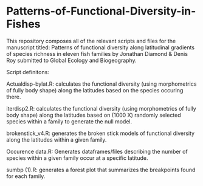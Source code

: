 # Patterns-of-Functional-Diversity-in-Fishes

This repository composes all of the relevant scripts and files for the manuscript titled: Patterns of functional diversity along latitudinal gradients of species richness in eleven fish families by Jonathan Diamond & Denis Roy submitted to Global Ecology and Biogeography.

Script definitons:

Actualdisp-bylat.R: calculates the functional diversity (using morphometrics of fully body shape) along the latitudes based on the species occuring there.

iterdisp2.R: calculates the functional diversity (using morphometrics of fully body shape) along the latitudes based on (1000 X) randomly selected species within a family to generate the null model.

brokenstick_v4.R: generates the broken stick models of functional diversity along the latitudes within a given family.

Occurence data.R: Generates dataframes/files describing the number of species within a given family occur at a specific latitude. 

sumbp (1).R: generates a forest plot that summarizes the breakpoints found for each family.
